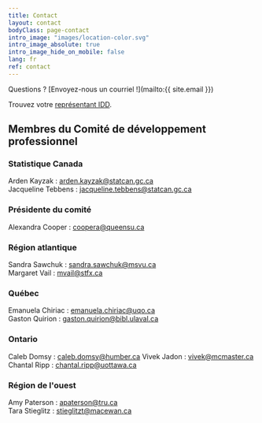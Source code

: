 ```yaml
---
title: Contact
layout: contact
bodyClass: page-contact
intro_image: "images/location-color.svg"
intro_image_absolute: true
intro_image_hide_on_mobile: false
lang: fr
ref: contact
---
```


Questions ? [Envoyez-nous un courriel !](mailto:{{ site.email }})

Trouvez votre [représentant IDD](https://www.statcan.gc.ca/fra/microdonnees/idd/communaute).

## Membres du Comité de développement professionnel

### Statistique Canada

Arden Kayzak : <arden.kayzak@statcan.gc.ca>  
Jacqueline Tebbens : <jacqueline.tebbens@statcan.gc.ca>

### Présidente du comité

Alexandra Cooper : <coopera@queensu.ca>

### Région atlantique

Sandra Sawchuk : <sandra.sawchuk@msvu.ca>  
Margaret Vail : <mvail@stfx.ca>  

### Québec

Emanuela Chiriac : <emanuela.chiriac@uqo.ca>   
Gaston Quirion : <gaston.quirion@bibl.ulaval.ca>  

### Ontario

Caleb Domsy : <caleb.domsy@humber.ca>
Vivek Jadon : <vivek@mcmaster.ca>  
Chantal Ripp : <chantal.ripp@uottawa.ca>  

### Région de l'ouest

Amy Paterson : <apaterson@tru.ca>  
Tara Stieglitz : <stieglitzt@macewan.ca>  
